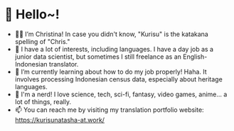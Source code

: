 # 👋 Hello~!
- 👩‍💻 I’m Christina! In case you didn't know, "Kurisu" is the katakana spelling of "Chris."
- 👀 I have a lot of interests, including languages. I have a day job as a junior data scientist, but sometimes I still freelance as an English-Indonesian translator.
- 🌱 I’m currently learning about how to do my job properly! Haha. It involves processing Indonesian census data, especially about heritage languages.
- 💞️ I'm a nerd! I love science, tech, sci-fi, fantasy, video games, anime... a lot of things, really.
- 📫 You can reach me by visiting my translation portfolio website: https://kurisunatasha-at.work/

<!---
kurisu-na/kurisu-na is a ✨ special ✨ repository because its `README.md` (this file) appears on your GitHub profile.
You can click the Preview link to take a look at your changes.
--->
